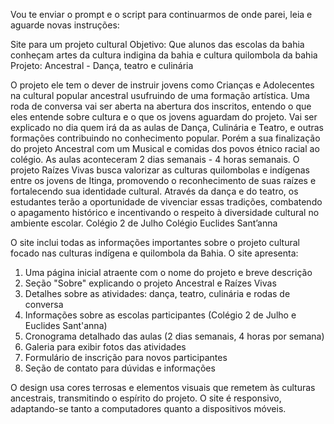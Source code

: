 Vou te enviar o prompt e o script para continuarmos de onde parei, leia e aguarde novas instruções:

Site para um projeto cultural
Objetivo: Que alunos das escolas da bahia conheçam artes da cultura indigina da bahia e cultura quilombola da bahia
Projeto: Ancestral - Dança, teatro e culinária 

O projeto ele tem o dever de instruir jovens como Crianças e Adolecentes na cultural popular ancestral usufruindo de uma formação artística.
Uma roda de conversa vai ser aberta na abertura dos inscritos, entendo o que eles entende sobre cultura e o que os jovens aguardam do projeto.
Vai ser explicado no dia quem irá da as aulas de Dança, Culinária e Teatro, e outras formações contribuindo no conhecimento popular. 
Porém a sua finalização do projeto Ancestral com um Musical e comidas dos povos étnico racial ao colégio. As aulas aconteceram 2 dias semanais - 4 horas semanais. 
O projeto Raízes Vivas busca valorizar as culturas quilombolas e indígenas entre os jovens de Itinga, promovendo o reconhecimento de suas raízes e fortalecendo sua identidade cultural. Através da dança e do teatro, os estudantes terão a oportunidade de vivenciar essas tradições, combatendo o apagamento histórico e incentivando o respeito à diversidade cultural no ambiente escolar.
Colégio 2 de Julho
Colégio Euclides Sant’anna 

O site inclui todas as informações importantes sobre o projeto cultural focado nas culturas indígena e quilombola da Bahia. O site apresenta:

1. Uma página inicial atraente com o nome do projeto e breve descrição
2. Seção "Sobre" explicando o projeto Ancestral e Raízes Vivas
3. Detalhes sobre as atividades: dança, teatro, culinária e rodas de conversa
4. Informações sobre as escolas participantes (Colégio 2 de Julho e Euclides Sant'anna)
5. Cronograma detalhado das aulas (2 dias semanais, 4 horas por semana)
6. Galeria para exibir fotos das atividades
7. Formulário de inscrição para novos participantes
8. Seção de contato para dúvidas e informações

O design usa cores terrosas e elementos visuais que remetem às culturas ancestrais, transmitindo o espírito do projeto. O site é responsivo, adaptando-se tanto a computadores quanto a dispositivos móveis.